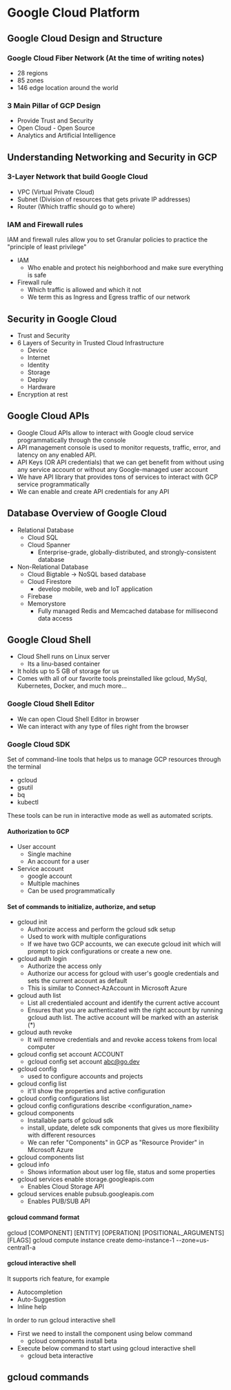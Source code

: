 # Google Cloud Platform

## Google Cloud Design and Structure

### Google Cloud Fiber Network (At the time of writing notes)

- 28 regions
- 85 zones
- 146 edge location around the world

### 3 Main Pillar of GCP Design

- Provide Trust and Security
- Open Cloud - Open Source
- Analytics and Artificial Intelligence

## Understanding Networking and Security in GCP

### 3-Layer Network that build Google Cloud

- VPC (Virtual Private Cloud)
- Subnet (Division of resources that gets private IP addresses)
- Router (Which traffic should go to where)

### IAM and Firewall rules

IAM and firewall rules allow you to set Granular policies to practice the "principle of least privilege"

- IAM
  - Who enable and protect his neighborhood and make sure everything is safe
- Firewall rule
  - Which traffic is allowed and which it not
  - We term this as Ingress and Egress traffic of our network

## Security in Google Cloud

- Trust and Security
- 6 Layers of Security in Trusted Cloud Infrastructure
  - Device
  - Internet
  - Identity
  - Storage
  - Deploy
  - Hardware
- Encryption at rest

## Google Cloud APIs

- Google Cloud APIs allow to interact with Google cloud service programmatically through the console
- API management console is used to monitor requests, traffic, error, and latency on any enabled API.
- API Keys (OR API credentials) that we can get benefit from without using any service account or without any Google-managed user account
- We have API library that provides tons of services to interact with GCP service programmatically
- We can enable and create API credentials for any API

## Database Overview of Google Cloud

- Relational Database
  - Cloud SQL
  - Cloud Spanner
    - Enterprise-grade, globally-distributed, and strongly-consistent database
- Non-Relational Database
  - Cloud Bigtable -> NoSQL based database
  - Cloud Firestore
    - develop mobile, web and IoT application
  - Firebase
  - Memorystore
    - Fully managed Redis and Memcached database for millisecond data access

## Google Cloud Shell

- Cloud Shell runs on Linux server
  - Its a linu-based container
- It holds up to 5 GB of storage for us
- Comes with all of our favorite tools preinstalled like gcloud, MySql, Kubernetes, Docker, and much more...

### Google Cloud Shell Editor

- We can open Cloud Shell Editor in browser
- We can interact with any type of files right from the browser

### Google Cloud SDK

Set of command-line tools that helps us to manage GCP resources through the terminal

- gcloud
- gsutil
- bq
- kubectl

These tools can be run in interactive mode as well as automated scripts.

#### Authorization to GCP

- User account
  - Single machine
  - An account for a user
- Service account
  - google account
  - Multiple machines
  - Can be used programmatically

#### Set of commands to initialize, authorize, and setup

- gcloud init
  - Authorize access and perform the gcloud sdk setup
  - Used to work with multiple configurations
  - If we have two GCP accounts, we can execute gcloud init which will prompt to pick configurations or create a new one.
- gcloud auth login
  - Authorize the access only
  - Authorize our access for gcloud with user's google credentials and sets the current account as default
  - This is similar to Connect-AzAccount in Microsoft Azure
- gcloud auth list
  - List all credentialed account and identify the current active account
  - Ensures that you are authenticated with the right account by running gcloud auth list. The active account will be marked with an asterisk (*)
- gcloud auth revoke
  - It will remove credentials and and revoke access tokens from local computer
- gcloud config set account ACCOUNT
  - gcloud config set account abc@go.dev
- gcloud config
  - used to configure accounts and projects
- gcloud config list
  - it'll show the properties and active configuration
- gcloud config configurations list
- gcloud config configurations describe <configuration_name>
- gcloud components
  - Installable parts of gcloud sdk
  - install, update, delete sdk components that gives us more flexibility with different resources
  - We can refer "Components" in GCP as "Resource Provider" in Microsoft Azure
- gcloud components list
- gcloud info
  - Shows information about user log file, status and some properties
- gcloud services enable storage.googleapis.com
  - Enables Cloud Storage API
- gcloud services enable pubsub.googleapis.com
  - Enables PUB/SUB API



#### gcloud command format

gcloud [COMPONENT] [ENTITY] [OPERATION] [POSITIONAL_ARGUMENTS] [FLAGS]
gcloud   compute   instance   create     demo-instance-1       --zone=us-central1-a

#### gcloud interactive shell

It supports rich feature, for example

- Autocompletion
- Auto-Suggestion
- Inline help

In order to run gcloud interactive shell

- First we need to install the component using below command
  - gcloud components install beta
- Execute below command to start using gcloud interactive shell
  - gcloud beta interactive

## gcloud commands

